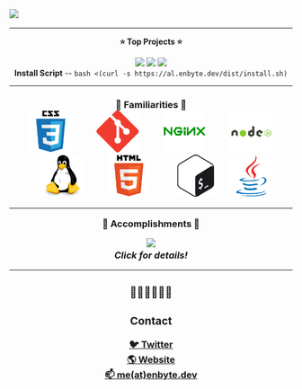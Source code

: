<img src="https://enbyte.dev/banner">

<hr>

<p align="center"><b>⭐️ Top Projects ⭐️</b></p>
<div align="center">  
  <a href="https://github.com/enbytedev/Filing-Saucer"><img src="https://raw.githubusercontent.com/enbytedev/Filing-Saucer/main/PROJECT.png" height="150px" /></a>
  <a href="https://github.com/enbytedev/Anti-Airborne"><img src="https://raw.githubusercontent.com/enbytedev/Anti-Airborne/main/PROJECT.png" height="150px" /></a>
   <a href="https://github.com/enbytedev/YourBot"><img src="https://raw.githubusercontent.com/enbytedev/YourBot/master/PROJECT.png" height="150px" /></a>
</div>
<div align="center"><b>Install Script</b> -- <code>bash <(curl -s https://al.enbyte.dev/dist/install.sh)</code></div>
<hr>
<h3 align="center"><b>🤔 Familiarities 🤔</b>
  <div align="center">    
    <a href="https://www.w3.org/Style/CSS/"><img src="https://raw.githubusercontent.com/enbytedev/enbytedev/207f431f7c05cf2046a599b6b01dd274c2220465/assets/icons/css3.svg" height="75px" hspace="20"/></a>
    <a href="https://git-scm.com"><img src="https://raw.githubusercontent.com/enbytedev/enbytedev/207f431f7c05cf2046a599b6b01dd274c2220465/assets/icons/git.svg" height="75px" hspace="20" /></a>
    <a href="https://nginx.org"><img src="https://raw.githubusercontent.com/enbytedev/enbytedev/207f431f7c05cf2046a599b6b01dd274c2220465/assets/icons/nginx.svg" height="75px" hspace="20" /></a>
    <a href="https://nodejs.org/en/"><img src="https://raw.githubusercontent.com/enbytedev/enbytedev/207f431f7c05cf2046a599b6b01dd274c2220465/assets/icons/nodejs.svg" height="75px" hspace="20" /></a>
    <a href="https://www.kernel.org"><img src="https://raw.githubusercontent.com/enbytedev/enbytedev/207f431f7c05cf2046a599b6b01dd274c2220465/assets/icons/linux.svg" height="75px" hspace="20" /></a>
    <a href="https://whatwg.org"><img src="https://raw.githubusercontent.com/enbytedev/enbytedev/207f431f7c05cf2046a599b6b01dd274c2220465/assets/icons/html5.svg" height="75px" hspace="20" /></a>
    <a href="https://www.gnu.org/software/bash/"><img src="https://raw.githubusercontent.com/enbytedev/enbytedev/207f431f7c05cf2046a599b6b01dd274c2220465/assets/icons/gnubash.svg" height="75px" hspace="20" /></a>
    <a href="https://www.oracle.com/java/"><img src="https://raw.githubusercontent.com/enbytedev/enbytedev/7287dabb567084803e3d0d4a49c2c6466f6c21fc/assets/icons/java.svg" height="75px" /></a>
<hr>
<p align="center"><b>🎉 Accomplishments 🎉</b></p>
<a href="https://github.com/c-apex/Mindless-Meditation-2"><img src="https://github.githubassets.com/images/modules/profile/achievements/arctic-code-vault-contributor-default.png" height="100px"></a>
<br><i>Click for details!</i>
<hr>
<h3 align="center"><b>🏳️‍🌈🏳️‍⚧️🇺🇦</b></h3>
<h3>Contact</h3>
<a href="https://twitter.com/enbytedev/">🐦 Twitter</a><br>
<a href="https://enbyte.dev/">🌎 Website</a><br>
<a href="mailto:me@enbyte.dev">📫 me(at)enbyte.dev</a>
